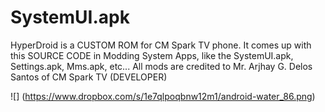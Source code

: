 SystemUI.apk
============

HyperDroid is a CUSTOM ROM for CM Spark TV phone. It comes up with this SOURCE CODE in Modding System Apps, like the SystemUI.apk, Settings.apk, Mms.apk, etc... All mods are credited to Mr. Arjhay G. Delos Santos of CM Spark TV (DEVELOPER)


![] (https://www.dropbox.com/s/1e7qlpoqbnw12m1/android-water_86.png)
